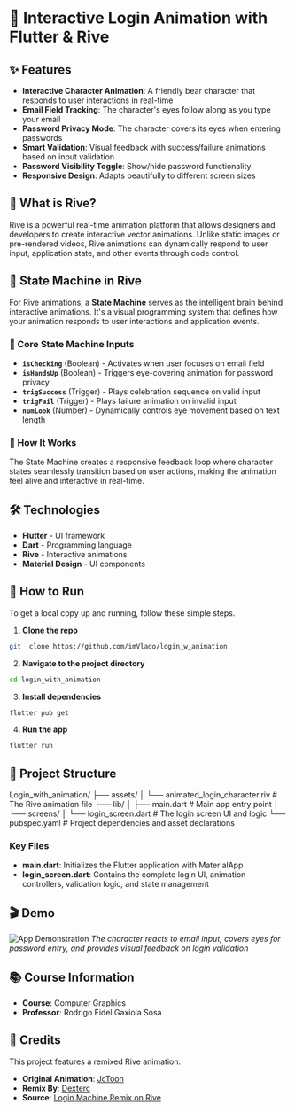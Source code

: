 # 🐻 Interactive Login Animation with Flutter & Rive

## ✨ Features

- **Interactive Character Animation**: A friendly bear character that responds to user interactions in real-time
- **Email Field Tracking**: The character's eyes follow along as you type your email
- **Password Privacy Mode**: The character covers its eyes when entering passwords
- **Smart Validation**: Visual feedback with success/failure animations based on input validation
- **Password Visibility Toggle**: Show/hide password functionality
- **Responsive Design**: Adapts beautifully to different screen sizes

## 🎨 What is Rive?

Rive is a powerful real-time animation platform that allows designers and developers to create interactive vector animations. Unlike static images or pre-rendered videos, Rive animations can dynamically respond to user input, application state, and other events through code control.

## 🧠 State Machine in Rive

For Rive animations, a **State Machine** serves as the intelligent brain behind interactive animations. It's a visual programming system that defines how your animation responds to user interactions and application events.

### 🎯 Core State Machine Inputs

- **`isChecking`** (Boolean) - Activates when user focuses on email field
- **`isHandsUp`** (Boolean) - Triggers eye-covering animation for password privacy  
- **`trigSuccess`** (Trigger) - Plays celebration sequence on valid input
- **`trigFail`** (Trigger) - Plays failure animation on invalid input
- **`numLook`** (Number) - Dynamically controls eye movement based on text length

### 🔄 How It Works

The State Machine creates a responsive feedback loop where character states seamlessly transition based on user actions, making the animation feel alive and interactive in real-time.

## 🛠️ Technologies

- **Flutter** - UI framework
- **Dart** - Programming language
- **Rive** - Interactive animations
- **Material Design** - UI components

## 🚀 How to Run

To get a local copy up and running, follow these simple steps.

1. **Clone the repo**

```bash
git  clone https://github.com/imVlado/login_w_animation
```

2. **Navigate to the project directory**

```bash
cd login_with_animation
```

3. **Install dependencies**

```bash
flutter pub get
```

4. **Run the app**

```bash
flutter run
```

## 📁 Project Structure

Login_with_animation/
├── assets/
│   └── animated_login_character.riv    # The Rive animation file
├── lib/
│   ├── main.dart                       # Main app entry point
│   └── screens/
│       └── login_screen.dart           # The login screen UI and logic
└── pubspec.yaml                        # Project dependencies and asset declarations

### Key Files

- **main.dart**: Initializes the Flutter application with MaterialApp
- **login_screen.dart**: Contains the complete login UI, animation controllers, validation logic, and state management

## 🎬 Demo

![App Demonstration](assets/demo.gif)
*The character reacts to email input, covers eyes for password entry, and provides visual feedback on login validation*

## 📚 Course Information

- **Course**: Computer Graphics
- **Professor**: Rodrigo Fidel Gaxiola Sosa

## 👏 Credits

This project features a remixed Rive animation:

- **Original Animation**: [JcToon](https://rive.app/community/jctoon/)
- **Remix By**: [Dexterc](https://rive.app/community/dexterc/)
- **Source**: [Login Machine Remix on Rive](https://rive.app/marketplace/3645-7621-remix-of-login-machine/)

